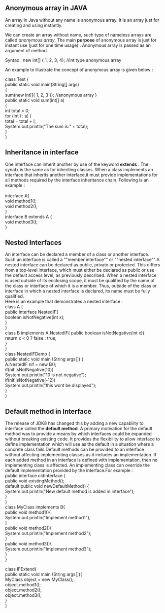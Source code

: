 ## Anonymous array in JAVA
An array in Java without any name is anonymous array. It is an array just for creating and using instantly.

We can create an array without name, such type of nameless arrays are called *anonymous array*.
The main **purpose** of anonymous array is just for instant use (just for one time usage) .
Anonymous array is passed as an argument of method.

Syntax :
new int[] { 1, 2, 3, 4};  //int type anonymous array

An example to illustrate the concept of anonymous array is given below :

class Test { <br/>
    public static void main(String[] args) <br/>
    { </br>
        sum(new int[]{ 1, 2, 3 });  //anonymous array
    } </br>
    public static void sum(int[] a) <br/>
    { <br/>
        int total = 0; <br/>
          for (int i : a) { <br/>
            total = total + i; <br/>
         System.out.println("The sum is:" + total); <br/>
    } <br/>
  }
  
  

## Inheritance in interface
One interface can inherit another by use of the keyword **extends** . The synatx is the same as for inheriting classes. When a class implements an interface that inherits another
interface,it must provide implementations for all methods required by the interface inheritance chain. Following is an example : <br/>
<br/>
interface A{ <br/>
  void method1();<br/>
  void method2();<br/>
}<br/>
interface B extends A {<br/>
  void method3();<br/>
}<br/>
## Nested Interfaces
An interface can be declared a member of a class or another interface. Such an interface is called a ""member interface"" or ""nested interface"".A nested interface can be declared as
public, private or protected. This differs from a top-level interface, which must either be declared as public or use the default access level, as previously described. When a nested 
interface is used outside of its enclosing scope, it must be qualified by the name of the class or interface of which it is a member. Thus, outside of the class or interface in which a
nested interface is declared, its name must be fully qualified.<br/>
Here is an example that demonstrates a nested interface : <br/>
class A { <br/>
   public interface NestedIF{ <br/>
boolean isNotNegative(int x); <br/>
}<br/>
}<br/>
class B implements A.NestedIF{
 public boolean isNotNegative(int x){ <br/>
   return x < 0 ? false : true; <br/>
} <br/>
}<br/>
class NestedIFDemo { <br/>
  public static void main (String args[]) { <br/>
     A.NestedIF nif = new B(); <br/>
     if(nif.isNotNegative(10))<br/>
        System.out.println("10 is not negative");<br/>
     if(nif.isNotNegative(-12))<br/>
        System.out.println("this wont be displayed");<br/>
 }<br/>
}<br/>
      
       





## Default method in Interface 
The release of JDK8 has changed this by adding a new capability to interface called the **default method**. A primary motivation for the default method was to provide 
a means by which interfaces could be expanded without breaking existing code. It provides the flexibility to allow interface to define implementation which will use as 
the default in a situation where a concrete class fails.Default methods can be provided to an interface without affecting implementing classes as it includes an implementation. 
If each added method in an interface is defined with implementation, then no implementing class is affected. An implementing class can override the default implementation provided 
by the interface.For example : <br/>
public interface oldInterface { <br/>
    public void existingMethod(); <br/>
        default public void newDefaultMethod() { <br/>
        System.out.println("New default method is added in interface"); <br/>
    } <br/>
}<br/>
class MyClass implements B{ <br/>
   public void method1(){<br/>
    System.out.println("Implement method1");<br/>
}<br/>
public void method2(){<br/>
    System.out.println("Implement method2");<br/>
}<br/>
public void method3(){<br/>
    System.out.println("Implement method3");<br/>
 }<br/>
}<br/>

class IFExtend{<br/>
public static void main (String args[]){<br/>
   MyClass object = new MyClass();<br/>
    object.method1();<br/>
    object.method2();<br/>
    object.method3();<br/>
 }<br/>
}<br/>

